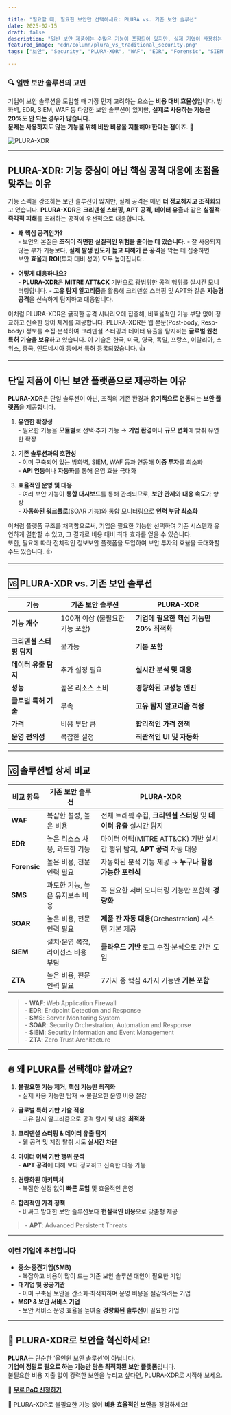 ```yaml
---

title: "필요할 때, 필요한 보안만 선택하세요: PLURA vs. 기존 보안 솔루션"
date: 2025-02-15
draft: false
description: "일반 보안 제품에는 수많은 기능이 포함되어 있지만, 실제 기업이 사용하는 기능은 극히 일부에 불과합니다. PLURA 솔루션은 꼭 필요한 기능만 최적화하여 비용을 절감하고 성능을 극대화합니다."
featured_image: "cdn/column/plura_vs_traditional_security.png"
tags: ["보안", "Security", "PLURA-XDR", "WAF", "EDR", "Forensic", "SIEM", "SMS"]

---
```


### 🔍 일반 보안 솔루션의 고민

기업이 보안 솔루션을 도입할 때 가장 먼저 고려하는 요소는 **비용 대비 효율성**입니다. 
방화벽, EDR, SIEM, WAF 등 다양한 보안 솔루션이 있지만, **실제로 사용하는 기능은 20%도 안 되는 경우가 많습니다.**  
**문제는 사용하지도 않는 기능을 위해 비싼 비용을 지불해야 한다는 점**이죠. 🤔

![PLURA-XDR](https://blog.plura.io/cdn/column/plura_vs_traditional_security.png)

<!--more-->

---
## PLURA-XDR: 기능 중심이 아닌 **핵심 공격 대응**에 초점을 맞추는 이유

기능 스펙을 강조하는 보안 솔루션이 많지만, 실제 공격은 매년 **더 정교해지고 조직화**되고 있습니다.
**PLURA-XDR**은 **크리덴셜 스터핑, APT 공격, 데이터 유출**과 같은 **실질적·즉각적 피해**를 초래하는 공격에 우선적으로 대응합니다.

- **왜 핵심 공격인가?**  
  \- 보안의 본질은 **조직이 직면한 실질적인 위험을 줄이는 데 있습니다.**
  \- 잘 사용되지 않는 부가 기능보다, **실제 발생 빈도가 높고 피해가 큰 공격**을 막는 데 집중하면  
    보안 **효율**과 **ROI**(투자 대비 성과) 모두 높아집니다.

- **어떻게 대응하나요?**  
  \- **PLURA-XDR**은 **MITRE ATT&CK** 기반으로 광범위한 공격 행위를 실시간 모니터링합니다.
  \- **고유 탐지 알고리즘**을 활용해 크리덴셜 스터핑 및 APT와 같은 **지능형 공격**을 신속하게 탐지하고 대응합니다.

이처럼 PLURA-XDR은 굵직한 공격 시나리오에 집중해, 비효율적인 기능 부담 없이 정교하고 신속한 방어 체계를 제공합니다.
PLURA-XDR은 웹 본문(Post-body, Resp-body) 정보를 수집·분석하여 크리덴셜 스터핑과 데이터 유출을 탐지하는 **글로벌 원천 특허 기술을 보유**하고 있습니다. 
이 기술은 한국, 미국, 영국, 독일, 프랑스, 이탈리아, 스위스, 중국, 인도네시아 등에서 특허 등록되었습니다. 👍

---

## 단일 제품이 아닌 **보안 플랫폼**으로 제공하는 이유

**PLURA-XDR**은 단일 솔루션이 아닌, 
조직의 기존 환경과 **유기적으로 연동**되는 **보안 플랫폼**을 제공합니다.

1. **유연한 확장성**  
   \- 필요한 기능을 **모듈별**로 선택·추가 가능 → **기업 환경**이나 **규모 변화**에 맞춰 유연한 확장

2. **기존 솔루션과의 호환성**  
   \- 이미 구축되어 있는 방화벽, SIEM, WAF 등과 연동해 **이중 투자**를 최소화  
   \- **API 연동**이나 **자동화**를 통해 운영 효율 극대화

3. **효율적인 운영 및 대응**  
   \- 여러 보안 기능이 **통합 대시보드**를 통해 관리되므로, **보안 관제**와 **대응 속도**가 향상  
   \- **자동화된 워크플로**(SOAR 기능)와 통합 모니터링으로 **인력 부담 최소화**

이처럼 플랫폼 구조를 채택함으로써, 기업은 필요한 기능만 선택하여 기존 시스템과 유연하게 결합할 수 있고, 그 결과로 비용 대비 최대 효과를 얻을 수 있습니다.   
또한, 필요에 따라 전체적인 정보보안 플랫폼을 도입하여 보안 투자의 효율을 극대화할 수도 있습니다. 👍

---

## 🆚 PLURA-XDR vs. 기존 보안 솔루션

| 기능                | 기존 보안 솔루션                       | **PLURA-XDR**                     |
| ----------------- | --------------------------------- | ---------------------------------- |
| **기능 개수**       | 100개 이상 (불필요한 기능 포함)            | **기업에 필요한 핵심 기능만 20% 최적화**   |
| **크리덴셜 스터핑 탐지** | 불가능                                   | **기본 포함**                      |
| **데이터 유출 탐지**   | 추가 설정 필요                              | **실시간 분석 및 대응**              |
| **성능**            | 높은 리소스 소비                            | **경량화된 고성능 엔진**             |
| **글로벌 특허 기술**     | 부족                                      | **고유 탐지 알고리즘 적용**           |
| **가격**            | 비용 부담 큼                                 | **합리적인 가격 정책**               |
| **운영 편의성**       | 복잡한 설정                                  | **직관적인 UI 및 자동화**             |

---

## 🆚 솔루션별 상세 비교

| 비교 항목     | 기존 보안 솔루션                       | **PLURA-XDR**                                                   |
|------------|-----------------------------------|----------------------------------------------------------------|
| **WAF**    | 복잡한 설정, 높은 비용                    | 전체 트래픽 수집, **크리덴셜 스터핑** 및 **데이터 유출** 실시간 탐지     |
| **EDR**    | 높은 리소스 사용, 과도한 기능              | 마이터 어택(MITRE ATT&CK) 기반 실시간 행위 탐지, **APT 공격** 자동 대응 |
| **Forensic** | 높은 비용, 전문 인력 필요                | 자동화된 분석 기능 제공 → **누구나 활용 가능한 포렌식**                     |
| **SMS**    | 과도한 기능, 높은 유지보수 비용            | 꼭 필요한 서버 모니터링 기능만 포함해 **경량화**                             |
| **SOAR**   | 높은 비용, 전문 인력 필요                  | **제품 간 자동 대응**(Orchestration) 시스템 기본 제공                     |
| **SIEM**   | 설치·운영 복잡, 라이선스 비용 부담         | **클라우드 기반** 로그 수집·분석으로 간편 도입                           |
| **ZTA**    | 높은 비용, 전문 인력 필요                  | 7가지 중 핵심 4가지 기능만 **기본 포함**                                    |


> \- **WAF**: Web Application Firewall  
> \- **EDR**: Endpoint Detection and Response  
> \- **SMS**: Server Monitoring System  
> \- **SOAR**: Security Orchestration, Automation and Response  
> \- **SIEM**: Security Information and Event Management  
> \- **ZTA**: Zero Trust Architecture  

---

## 🔥 왜 **PLURA**를 선택해야 할까요?

1. **불필요한 기능 제거, 핵심 기능만 최적화**  
   \- 실제 사용 기능만 탑재 → 불필요한 운영 비용 절감

2. **글로벌 특허 기반 기술 적용**  
   \- 고유 탐지 알고리즘으로 공격 탐지 및 대응 **최적화**

3. **크리덴셜 스터핑 & 데이터 유출 탐지**  
   \- 웹 공격 및 계정 탈취 시도 **실시간 차단**

4. **마이터 어택 기반 행위 분석**  
   \- **APT 공격**에 대해 보다 정교하고 신속한 대응 가능

5. **경량화된 아키텍처**  
   \- 복잡한 설정 없이 **빠른 도입** 및 효율적인 운영

6. **합리적인 가격 정책**  
   \- 비싸고 방대한 보안 솔루션보다 **현실적인 비용**으로 맞춤형 제공

> \- **APT**: Advanced Persistent Threats  

---

### 이런 기업에 추천합니다

- **중소·중견기업(SMB)**  
  \- 복잡하고 비용이 많이 드는 기존 보안 솔루션 대안이 필요한 기업  
- **대기업 및 공공기관**  
  \- 이미 구축된 보안을 간소화·최적화하며 운영 비용을 절감하려는 기업  
- **MSP & 보안 서비스 기업**  
  \- 보안 서비스 운영 효율을 높여줄 **경량화된 솔루션**이 필요한 기업  

---

## 📢 **PLURA-XDR로 보안을 혁신하세요!**

**PLURA**는 단순한 ‘올인원 보안 솔루션’이 아닙니다.  
**기업이 정말로 필요로 하는 기능만 담은 최적화된 보안 플랫폼**입니다.  
불필요한 비용 지출 없이 강력한 보안을 누리고 싶다면, PLURA-XDR로 시작해 보세요.  

🔗 **[무료 PoC 신청하기](https://www.plura.io/signup)**  

📢 PLURA-XDR로 불필요한 기능 없이 **비용 효율적인 보안**을 경험하세요!
